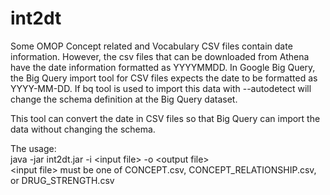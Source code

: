 # int2dt
Some OMOP Concept related and Vocabulary CSV files contain date information. However, the csv files that can be downloaded from Athena have the date information formatted as YYYYMMDD. In Google Big Query, the Big Query import tool for CSV files expects the date to be formatted as YYYY-MM-DD. If bq tool is used to import this data with --autodetect will change the schema definition at the Big Query dataset.
 
This tool can convert the date in CSV files so that Big Query can import the data without changing the schema.
 
The usage:<br/>
java -jar int2dt.jar -i &lt;input file&gt; -o &lt;output file&gt;<br/>
&lt;input file&gt; must be one of CONCEPT.csv, CONCEPT_RELATIONSHIP.csv, or DRUG_STRENGTH.csv
